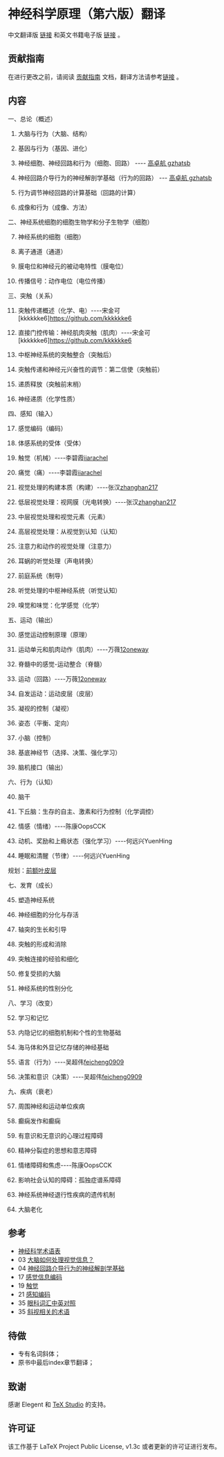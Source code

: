 

# 神经科学原理（第六版）翻译

中文翻译版 [链接](https://github.com/OpenHUTB/neuro/releases) 和英文书籍电子版 [链接](https://pan.baidu.com/s/1c0haMl287vFUA51rRusHaA?pwd=dong) 。

## 贡献指南
在进行更改之前，请阅读 [贡献指南](https://github.com/OpenHUTB/bazaar/blob/master/CONTRIBUTING.md) 文档，翻译方法请参考[链接](https://github.com/OpenHUTB/bazaar/blob/master/translation.md) 。

## 内容

一、总论（概述）

1. 大脑与行为（大脑、结构）

2. 基因与行为（基因、进化）

3. 神经细胞、神经回路和行为（细胞、回路） ---- [高卓航 gzhatsb](https://github.com/gzhatsb)

4. 神经回路介导行为的神经解剖学基础（行为的回路） --- [高卓航 gzhatsb](https://github.com/gzhatsb)
 
5. 行为调节神经回路的计算基础（回路的计算）

6. 成像和行为（成像、方法）

二、神经系统细胞的细胞生物学和分子生物学（细胞）

7. 神经系统的细胞（细胞）

8. 离子通道（通道）

9. 膜电位和神经元的被动电特性（膜电位）

10. 传播信号：动作电位（电位传播）


三、突触（关系）

11. 突触传递概述（化学、电）----宋金可 [kkkkkke6]https://github.com/kkkkkke6

12. 直接门控传输：神经肌肉突触（肌肉）----宋金可 [kkkkkke6]https://github.com/kkkkkke6

13. 中枢神经系统的突触整合（突触后）

14. 突触传递和神经元兴奋性的调节：第二信使（突触前）

15. 递质释放（突触前末梢）

16. 神经递质（化学性质）


四、感知（输入）

17. 感觉编码（编码）

18. 体感系统的受体（受体）

19. 触觉（机械）----李碧霞[iiarachel](https://github.com/iiarachel) 

20. 痛觉（痛）----李碧霞[iiarachel](https://github.com/iiarachel) 

21. 视觉处理的构建本质（构建）----张汉[zhanghan217](https://github.com/zhanghan21)

22. 低层视觉处理：视网膜（光电转换）----张汉[zhanghan217](https://github.com/zhanghan21)

23. 中层视觉处理和视觉元素（元素）

24. 高层视觉处理：从视觉到认知（认知）

25. 注意力和动作的视觉处理（注意力）

26. 耳蜗的听觉处理（声电转换）

27. 前庭系统（制导）

28. 听觉处理的中枢神经系统（听觉认知）

29. 嗅觉和味觉：化学感觉（化学）


五、运动（输出）

30. 感觉运动控制原理（原理）

31. 运动单元和肌肉动作（肌肉）----万薇[12oneway](https://github.com/12oneway/neuro)
32. 脊髓中的感觉-运动整合（脊髓）

33. 运动（回路）----万薇[12oneway](https://github.com/12oneway/neuro)

34. 自发运动：运动皮层（皮层）

35. 凝视的控制（凝视）

36. 姿态（平衡、定向）

37. 小脑（控制）

38. 基底神经节（选择、决策、强化学习）

39. 脑机接口（输出）


六、行为（认知）

40. 脑干

41. 下丘脑：生存的自主、激素和行为控制（化学调控）

42. 情感（情绪）----陈康OopsCCK

43. 动机、奖励和上瘾状态（强化学习）----何远兴YuenHing

44. 睡眠和清醒（节律）----何远兴YuenHing

规划：[前额叶皮层](https://github.com/OpenHUTB/PFC)

七、发育（成长）

45. 塑造神经系统

46. 神经细胞的分化与存活

47. 轴突的生长和引导

48. 突触的形成和消除

49. 突触连接的经验和细化

50. 修复受损的大脑

51. 神经系统的性别分化


八、学习（改变）

52. 学习和记忆

53. 内隐记忆的细胞机制和个性的生物基础

54. 海马体和外显记忆存储的神经基础

55. 语言（行为）----吴超伟[feicheng0909](https://github.com/feicheng0909)

56. 决策和意识（决策）----吴超伟[feicheng0909](https://github.com/feicheng0909)


九、疾病（衰老）

57. 周围神经和运动单位疾病

58. 癫痫发作和癫痫

59. 有意识和无意识的心理过程障碍

60. 精神分裂症的思想和意志障碍

61. 情绪障碍和焦虑----陈康OopsCCK

62. 影响社会认知的障碍：孤独症谱系障碍

63. 神经系统神经退行性疾病的遗传机制

64. 大脑老化


## 参考
* [神经科学术语表](https://zhuanlan.zhihu.com/p/273186198?utm_id=0)
* 03 [大脑如何处理视觉信息？](https://zhuanlan.zhihu.com/p/273189834?utm_id=0)
* 04 [神经回路介导行为的神经解剖学基础](https://blog.csdn.net/qq_39318443/article/details/106892674)
* 17 [感觉信息编码](https://www.zhihu.com/people/lcp-1/following/columns)
* 19 [触觉](https://blog.csdn.net/qq_39318443/article/details/106892674)
* 21 [感知编码](https://www.dxy.cn/bbs/newweb/pc/post/40268362)
* 35 [眼科词汇中英对照](https://www.sohu.com/a/603321979_121124541)
* 35 [斜视相关的术语](https://wenku.baidu.com/view/f07cd2aebad528ea81c758f5f61fb7360b4c2b30.html) 


## 待做
* 专有名词斜体；
* 原书中最后index章节翻译；

## 致谢

感谢 Elegent 和 [TeX Studio](http://www.latexstudio.net/) 的支持。


## 许可证

该工作基于 LaTeX Project Public License, v1.3c 或者更新的许可证进行发布。


